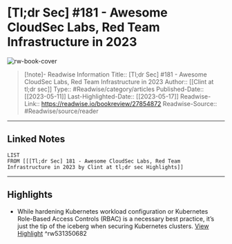 # [Tl;dr Sec] #181 - Awesome CloudSec Labs, Red Team Infrastructure in 2023

![rw-book-cover](https://readwise-assets.s3.amazonaws.com/static/images/article1.be68295a7e40.png)
<br>
>[!note]- Readwise Information
>Title:: [Tl;dr Sec] #181 - Awesome CloudSec Labs, Red Team Infrastructure in 2023
>Author:: [[Clint at tl;dr sec]]
>Type:: #Readwise/category/articles
>Published-Date:: [[2023-05-11]]
>Last-Highlighted-Date:: [[2023-05-17]]
>Readwise-Link:: https://readwise.io/bookreview/27854872
>Readwise-Source:: #Readwise/source/reader
--- 

## Linked Notes
```dataview
LIST
FROM [[[Tl;dr Sec] 181 - Awesome CloudSec Labs, Red Team Infrastructure in 2023 by Clint at tl;dr sec Highlights]]
```

---

## Highlights
- While hardening Kubernetes workload configuration or Kubernetes Role-Based Access Controls (RBAC) is a necessary best practice, it’s just the tip of the iceberg when securing Kubernetes clusters. [View Highlight](https://readwise.io/open/531350682) ^rw531350682
